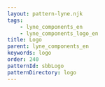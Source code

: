 ```yaml
---
layout: pattern-lyne.njk
tags: 
    - lyne_components_en
    - lyne_components_logo_en
title: Logo
parent: lyne_components_en
keywords: logo
order: 240
patternId: sbbLogo
patternDirectory: logo
---
```

